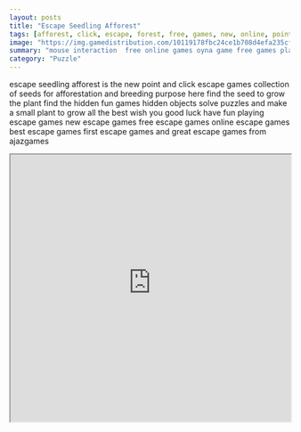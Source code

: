 ```yaml
---
layout: posts
title: "Escape Seedling Afforest"
tags: [afforest, click, escape, forest, free, games, new, online, point, seedling, ajaz, games, outdoor, free, online, games, oyna, game, free, games, play, play, games]
image: "https://img.gamedistribution.com/10119178fbc24ce1b708d4efa235cfc8.jpg"
summary: "mouse interaction  free online games oyna game free games play play games"
category: "Puzzle"
---
```


escape seedling afforest is the new point and click escape games collection of seeds for afforestation and breeding purpose here find the seed to grow the plant find the hidden fun games hidden objects solve puzzles and make a small plant to grow all the best wish you good luck have fun playing escape games new escape games free escape games online escape games best escape games first escape games and great escape games from ajazgames

<iframe width="100%" height="480px;" src="https://flash.gamedistribution.com?game=10119178fbc24ce1b708d4efa235cfc8"></iframe>